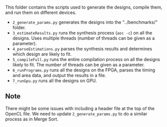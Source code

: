 
This folder contains the scripts used to generate the designs, compile them, and run them on different devices.

* `2_generate_params.py` generates the designs into the "../benchmarks/" folder.
* `3_estimateResults.py` runs the synthesis process (`aoc -c`) on all the designs. Uses multiple threads (number of threads can be given as a parameter).
* `4_parseEstimations.py` parses the synthesis results and determines which design are likely to fit.
* `5_compileFull.py` runs the entire compilation process on all the designs likely to fit. The number of threads can be given as a parameter.
* `6_runPrograms.py` runs all the designs on the FPGA, parses the timing and area data, and output the results in a file.
* `7_runGpu.py` runs all the designs on GPU.


## Note

There might be some issues with including a header file at the top of the OpenCL file. We need to update `2_generate_params.py` to do a similar process as in Merge Sort.


